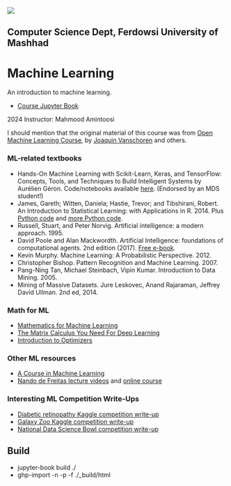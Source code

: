 ![](lectures/img/572_banner.png)

## Computer Science Dept, Ferdowsi University of Mashhad

# Machine Learning

An introduction to machine learning.

- [Course Jupyter Book](https://fum-cs.github.io/machine-learning/README.html)

2024 Instructor: Mahmood Amintoosi

I should mention that the original material of this course was from [Open Machine Learning Course](https://ml-course.github.io/), by [Joaquin Vanschoren](https://github.com/joaquinvanschoren) and others.

### ML-related textbooks

- Hands-On Machine Learning with Scikit-Learn, Keras, and TensorFlow: Concepts, Tools, and Techniques to Build Intelligent Systems by Aurélien Géron. Code/notebooks available [here](https://github.com/ageron/handson-ml2). (Endorsed by an MDS student!)
- James, Gareth; Witten, Daniela; Hastie, Trevor; and Tibshirani, Robert. An Introduction to Statistical Learning: with Applications in R. 2014. Plus [Python code](https://github.com/JWarmenhoven/ISLR-python) and [more Python code](https://github.com/mscaudill/IntroStatLearn).
- Russell, Stuart, and Peter Norvig. Artificial intelligence: a modern approach. 1995.
- David Poole and Alan Mackwordth. Artificial Intelligence: foundations of computational agents. 2nd edition (2017). [Free e-book](http://artint.info/).
- Kevin Murphy. Machine Learning: A Probabilistic Perspective. 2012.
- Christopher Bishop. Pattern Recognition and Machine Learning. 2007.
- Pang-Ning Tan, Michael Steinbach, Vipin Kumar. Introduction to Data Mining. 2005.
- Mining of Massive Datasets. Jure Leskovec, Anand Rajaraman, Jeffrey David Ullman. 2nd ed, 2014.

### Math for ML

- [Mathematics for Machine Learning](https://mml-book.github.io/)
- [The Matrix Calculus You Need For Deep Learning](http://parrt.cs.usfca.edu/doc/matrix-calculus/index.html)
- [Introduction to Optimizers](https://blog.algorithmia.com/introduction-to-optimizers/)

### Other ML resources

- [A Course in Machine Learning](http://ciml.info/)
- [Nando de Freitas lecture videos](https://www.youtube.com/watch?v=PlhFWT7vAEw) and [online course](https://www.cs.ox.ac.uk/people/nando.defreitas/machinelearning/)

### Interesting ML Competition Write-Ups

- [Diabetic retinopathy Kaggle competition write-up](http://jeffreydf.github.io/diabetic-retinopathy-detection/)
- [Galaxy Zoo Kaggle competition write-up](https://benanne.github.io/2014/04/05/galaxy-zoo.html)
- [National Data Science Bowl competition write-up](https://benanne.github.io/2015/03/17/plankton.html)


## Build

- jupyter-book build ./
- ghp-import -n -p -f ./_build/html
